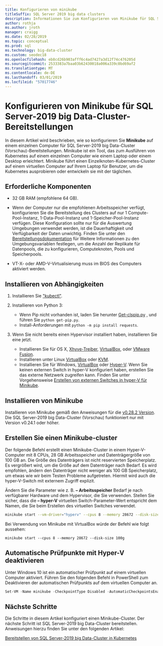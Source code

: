 ```yaml
---
title: Konfigurieren von minikube
titleSuffix: SQL Server 2019 big data clusters
description: Informationen Sie zum Konfigurieren von Minikube für SQL Server-2019 big Data-Cluster (Vorschau)-Bereitstellungen auf einem einzelnen Computer.
author: rothja
ms.author: jroth
manager: craigg
ms.date: 02/28/2019
ms.topic: conceptual
ms.prod: sql
ms.technology: big-data-cluster
ms.custom: seodec18
ms.openlocfilehash: eb8cd26b903afff6c4ad7427a3d12f74c476205d
ms.sourcegitcommit: 2533383a7baa03b62430018a006a339c0bd69af2
ms.translationtype: MT
ms.contentlocale: de-DE
ms.lasthandoff: 03/01/2019
ms.locfileid: "57017746"
---
```

# <a name="configure-minikube-for-sql-server-2019-big-data-cluster-deployments"></a>Konfigurieren von Minikube für SQL Server-2019 big Data-Cluster-Bereitstellungen

In diesem Artikel wird beschrieben, wie so konfigurieren Sie **Minikube** auf einem einzelnen Computer für SQL Server-2019 big Data-Cluster (Vorschau)-Bereitstellungen. Minikube ist ein Tool, das zum Ausführen von Kubernetes auf einem einzelnen Computer wie einem Laptop oder einem Desktop erleichtert. Minikube führt einen Einzelknoten-Kubernetes-Cluster auf einem virtuellen Computer auf Ihrem Laptop für Benutzer, um die Kubernetes ausprobieren oder entwickeln sie mit der täglichen. 

## <a name="prerequisites"></a>Erforderliche Komponenten

- 32 GB RAM (empfohlene 64 GB).

- Wenn der Computer nur die empfohlenen Arbeitsspeicher verfügt, konfigurieren Sie die Bereitstellung des Clusters auf nur 1 Compute-Pool-Instanz, 1-Data-Pool-Instanz und 1-Speicher-Pool-Instanz verfügen. Diese Konfiguration sollte nur für die Auswertung Umgebungen verwendet werden, ist die Dauerhaftigkeit und Verfügbarkeit der Daten unwichtig. Finden Sie unter den [Bereitstellungsdokumentation](deployment-guidance.md#env) für Weitere Informationen zu den Umgebungsvariablen festlegen, um die Anzahl der Replikate für Datenpools, die zu konfigurieren, Computeknoten, Pools und Speicherpools.

- VT-X- oder AMD-V-Virtualisierung muss im BIOS des Computers aktiviert werden.

## <a name="install-dependencies"></a>Installieren von Abhängigkeiten

1. Installieren Sie ["kubectl"](https://kubernetes.io/docs/tasks/tools/install-kubectl/).

1. Installieren von Python 3:
   - Wenn Pip nicht vorhanden ist, laden Sie herunter [Get-clspip.py](https://bootstrap.pypa.io/get-pip.py) , und führen Sie `python get-pip.py`.
   - Install-Anforderungen mit `python -m pip install requests`.

1. Wenn Sie nicht bereits einen Hypervisor installiert haben, installieren Sie eine jetzt.
   - Installieren Sie für OS X, [Xhyve-Treiber](https://git.k8s.io/minikube/docs/drivers.md), [VirtualBox](https://www.virtualbox.org/wiki/Downloads), oder [VMware Fusion](https://www.vmware.com/products/fusion).
   - Installieren unter Linux [VirtualBox](https://www.virtualbox.org/wiki/Downloads) oder [KVM](https://www.linux-kvm.org/).
   - Installieren Sie für Windows, [VirtualBox](https://www.virtualbox.org/wiki/Downloads) oder [Hyper-V](https://msdn.microsoft.com/virtualization/hyperv_on_windows/quick_start/walkthrough_install). Wenn Sie keinen externen Switch in hyper-V konfiguriert haben, erstellen Sie das externe Netzwerk zugreifen kann.  Finden Sie unter Vorgehensweise [Erstellen von externen Switches in hyper-V für Minikube](https://blogs.msdn.microsoft.com/wasimbloch/2017/01/23/setting-up-kubernetes-on-windows10-laptop-with-minikube/).

## <a name="install-minikube"></a>Installieren von Minikube

Installieren von Minikube gemäß den Anweisungen für die [v0.28.2 Version](https://github.com/kubernetes/minikube/releases/tag/v0.28.2). Die SQL Server-2019 big Data-Cluster (Vorschau) funktioniert nur mit Version v0.24.1 oder höher.

## <a name="create-a-minikube-cluster"></a>Erstellen Sie einen Minikube-cluster

Der folgende Befehl erstellt einen Minikube-Cluster in einem Hyper-V-Computer mit 8 CPUs, 28 GB Arbeitsspeicher und Datenträgergröße von 100 GB an. Die Größe des Datenträgers ist nicht reservierten Speicherplatz.  Es vergrößert wird, um die Größe auf dem Datenträger nach Bedarf.  Es wird empfohlen, ändern den Datenträger nicht weniger als 100 GB Speicherplatz, um etwas wie wir beim Testen Probleme aufgetreten. Hiermit wird auch die hyper-V-Switch mit externem Zugriff explizit.

Ändern Sie die Parameter wie z. B. **– Arbeitsspeicher** Bedarf je nach verfügbarer Hardware und dem Hypervisor, die Sie verwenden.  Stellen Sie sicher, dass die **– hyper-V** virtuellen Switch-Parameter-Wert entspricht dem Namen, die Sie beim Erstellen des virtuellen Switches verwendet.

```bash
minikube start --vm-driver="hyperv" --cpus 8 --memory 28672 --disk-size 100g --hyperv-virtual-switch "External"
```

Bei Verwendung von Minikube mit VirtualBox würde der Befehl wie folgt aussehen:

```base
minikube start --cpus 8 --memory 28672 --disk-size 100g
```

## <a name="disable-automatic-checkpoint-with-hyper-v"></a>Automatische Prüfpunkte mit Hyper-V deaktivieren

Unter Windows 10 ist ein automatischer Prüfpunkt auf einem virtuellen Computer aktiviert. Führen Sie den folgenden Befehl in PowerShell zum Deaktivieren der automatischen Prüfpunkts auf dem virtuellen Computer an.

```PowerShell
Set-VM -Name minikube -CheckpointType Disabled -AutomaticCheckpointsEnabled $false
```

## <a name="next-steps"></a>Nächste Schritte

Die Schritte in diesem Artikel konfiguriert einen Minikube-Cluster. Der nächste Schritt ist SQL Server-2019 big Data-Cluster bereitstellen. Anweisungen hierzu finden Sie unter den folgenden Artikel:

[Bereitstellen von SQL Server-2019 big Data-Cluster in Kubernetes](deployment-guidance.md#deploy)
